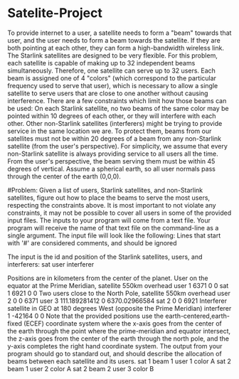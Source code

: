 # Satelite-Project

To provide internet to a user, a satellite needs to form a "beam" towards that user, and the user needs to form a beam towards the satellite. If they are both 
pointing at each other, they can form a high-bandwidth wireless link.
The Starlink satellites are designed to be very flexible. For this problem, each satellite is capable of making up to 32 independent beams simultaneously. 
Therefore, one satellite can serve up to 32 users. Each beam is assigned one of 4 "colors" (which correspond to the particular frequency used to serve that 
user), which is necessary to allow a single satellite to serve users that are close to one another without causing interference.
There are a few constraints which limit how those beams can be used:
On each Starlink satellite, no two beams of the same color may be pointed within 10 degrees of each other, or they will interfere with each other.
Other non-Starlink satellites (interferers) might be trying to provide service in the same location we are. To protect them, beams from our satellites 
must not be within 20 degrees of a beam from any non-Starlink satellite (from the user's perspective).
For simplicity, we assume that every non-Starlink satellite is always providing service to all users all the time.
From the user's perspective, the beam serving them must be within 45 degrees of vertical. Assume a spherical earth, so all user normals pass 
through the center of the earth (0,0,0).

#Problem:
Given a list of users, Starlink satellites, and non-Starlink satellites, figure out how to place the beams to serve the most users, respecting the constraints 
above. It is most important to not violate any constraints, it may not be possible to cover all users in some of the provided input files.
The inputs to your program will come from a text file. Your program will receive the name of that text file on the command-line as a single argument. The input file will look like the following:
Lines that start with '#' are considered comments, and should be ignored

The input is the id and position of the Starlink satellites, users, and interferers:
sat <id> <position x y z>
user <id> <position x y z>
interferer <id> <position x y z>

Positions are in kilometers from the center of the planet.
User on the equator at the Prime Meridian, satellite 550km overhead
user 1 6371 0 0
sat 1 6921 0 0
Two users close to the North Pole, satellite 550km overhead
user 2 0 0 6371
user 3 111.189281412 0 6370.02966584
sat 2 0 0 6921
Interferer satellite in GEO at 180 degrees West (opposite the Prime Meridian)
interferer 1 -42164 0 0
Note that the provided positions use the earth-centered,earth-fixed (ECEF) coordinate system where the x-axis goes from the center of the earth through 
the point where the prime-meridian and equator intersect, the z-axis goes from the center of the earth through the north pole, and the y-axis completes the 
right hand coordinate system.
The output from your program should go to standard out, and should describe the allocation of beams between each satellite and its users.
sat 1 beam 1 user 1 color A
sat 2 beam 1 user 2 color A
sat 2 beam 2 user 3 color B
